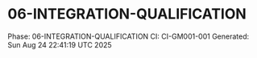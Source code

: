 # 06-INTEGRATION-QUALIFICATION
Phase: 06-INTEGRATION-QUALIFICATION
CI: CI-GM001-001
Generated: Sun Aug 24 22:41:19 UTC 2025
